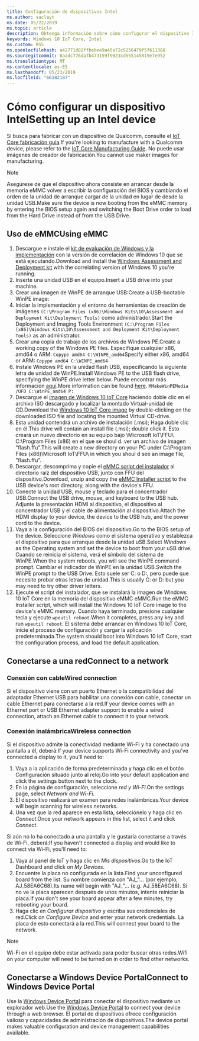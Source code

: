 ```yaml
---
title: Configuración de dispositivos Intel
ms.author: saclayt
ms.date: 05/22/2019
ms.topic: article
description: Obtenga información sobre cómo configurar el dispositivo Intel con Windows 10 IoT Core.
keywords: Windows 10 IoT Core, Intel
ms.custom: RS5
ms.openlocfilehash: a42771d82ffbebee9a45a72c5256479f5f611388
ms.sourcegitcommit: 8aadc776da7b473159f9023cd555145819e7e952
ms.translationtype: MT
ms.contentlocale: es-ES
ms.lasthandoff: 05/23/2019
ms.locfileid: "66182187"
---
```

# <a name="setting-up-an-intel-device"></a><span data-ttu-id="a89b2-104">Cómo configurar un dispositivo Intel</span><span class="sxs-lookup"><span data-stu-id="a89b2-104">Setting up an Intel device</span></span>

<span data-ttu-id="a89b2-105">Si busca para fabricar con un dispositivo de Qualcomm, consulte el [IoT Core fabricación guía](https://docs.microsoft.com/en-us/windows-hardware/manufacture/iot/iot-core-manufacturing-guide).</span><span class="sxs-lookup"><span data-stu-id="a89b2-105">If you're looking to manufacture with a Qualcomm device, please refer to the [IoT Core Manufacturing Guide](https://docs.microsoft.com/en-us/windows-hardware/manufacture/iot/iot-core-manufacturing-guide).</span></span> <span data-ttu-id="a89b2-106">No puede usar imágenes de creador de fabricación.</span><span class="sxs-lookup"><span data-stu-id="a89b2-106">You cannot use maker images for manufacturing.</span></span>

> [!NOTE]
> <span data-ttu-id="a89b2-107">Asegúrese de que el dispositivo ahora consiste en arrancar desde la memoria eMMC volver a escribir la configuración del BIOS y cambiando el orden de la unidad de arranque cargar de la unidad en lugar de desde la unidad USB.</span><span class="sxs-lookup"><span data-stu-id="a89b2-107">Make sure the device is now booting from the eMMC memory by entering the BIOS setup again and switching the Boot Drive order to load from the Hard Drive instead of from the USB Drive.</span></span>

## <a name="using-emmc"></a><span data-ttu-id="a89b2-108">Uso de eMMC</span><span class="sxs-lookup"><span data-stu-id="a89b2-108">Using eMMC</span></span>

1. <span data-ttu-id="a89b2-109">Descargue e instale el [kit de evaluación de Windows y la implementación](https://docs.microsoft.com/windows-hardware/get-started/adk-install) con la versión de correlación de Windows 10 que se está ejecutando.</span><span class="sxs-lookup"><span data-stu-id="a89b2-109">Download and install the [Windows Assessment and Deployment kit](https://docs.microsoft.com/windows-hardware/get-started/adk-install) with the correlating version of Windows 10 you're running.</span></span>
2. <span data-ttu-id="a89b2-110">Inserte una unidad USB en el equipo.</span><span class="sxs-lookup"><span data-stu-id="a89b2-110">Insert a USB drive into your machine.</span></span>
3. <span data-ttu-id="a89b2-111">Crear una imagen de WinPE de arranque USB:</span><span class="sxs-lookup"><span data-stu-id="a89b2-111">Create a USB-bootable WinPE image:</span></span>
4. <span data-ttu-id="a89b2-112">Iniciar la implementación y el entorno de herramientas de creación de imágenes `(C:\Program Files (x86)\Windows Kits\10\Assessment and Deployment Kit\Deployment Tools)` como administrador.</span><span class="sxs-lookup"><span data-stu-id="a89b2-112">Start the Deployment and Imaging Tools Environment `(C:\Program Files (x86)\Windows Kits\10\Assessment and Deployment Kit\Deployment Tools)` as an administrator.</span></span>
5. <span data-ttu-id="a89b2-113">Crear una copia de trabajo de los archivos de Windows PE.</span><span class="sxs-lookup"><span data-stu-id="a89b2-113">Create a working copy of the Windows PE files.</span></span> <span data-ttu-id="a89b2-114">Especifique cualquier x86, amd64 o ARM: `Copype amd64 C:\WINPE_amd64`</span><span class="sxs-lookup"><span data-stu-id="a89b2-114">Specify either x86, amd64 or ARM: `Copype amd64 C:\WINPE_amd64`</span></span>
6. <span data-ttu-id="a89b2-115">Instale Windows PE en la unidad flash USB, especificando la siguiente letra de unidad de WinPE.</span><span class="sxs-lookup"><span data-stu-id="a89b2-115">Install Windows PE to the USB flash drive, specifying the WinPE drive letter below.</span></span> <span data-ttu-id="a89b2-116">Puede encontrar más información [aquí](https://docs.microsoft.com/windows-hardware/manufacture/desktop/winpe-create-usb-bootable-drive).</span><span class="sxs-lookup"><span data-stu-id="a89b2-116">More information can be found [here](https://docs.microsoft.com/windows-hardware/manufacture/desktop/winpe-create-usb-bootable-drive).</span></span> `MMakeWinPEMedia /UFD C:\WinPE_amd64 P:`
7. <span data-ttu-id="a89b2-117">Descargue el [imagen de Windows 10 IoT Core](https://downloads.up-community.org/?post_type=wpdmpro&p=204&preview=true) haciendo doble clic en el archivo ISO descargado y localizar la montado Virtual-unidad de CD.</span><span class="sxs-lookup"><span data-stu-id="a89b2-117">Download the [Windows 10 IoT Core image](https://downloads.up-community.org/?post_type=wpdmpro&p=204&preview=true) by double-clicking on the downloaded ISO file and locating the mounted Virtual CD-drive.</span></span>
8. <span data-ttu-id="a89b2-118">Esta unidad contendrá un archivo de instalación (.msi); Haga doble clic en él.</span><span class="sxs-lookup"><span data-stu-id="a89b2-118">This drive will contain an install file (.msi); double click it.</span></span> <span data-ttu-id="a89b2-119">Esto creará un nuevo directorio en su equipo bajo \Microsoft IoT\FFU\ C:\Program Files (x86) en el que se shoul d. ver un archivo de imagen "flash.ffu".</span><span class="sxs-lookup"><span data-stu-id="a89b2-119">This will create a new directory on your PC under C:\Program Files (x86)\Microsoft IoT\FFU\ in which you shoul d see an image file, "flash.ffu".</span></span>
9. <span data-ttu-id="a89b2-120">Descargar, descomprima y copie el [eMMC script del instalador](https://github.com/ms-iot/content/blob/develop/Resources/eMMCInstaller.zip) al directorio raíz del dispositivo USB, junto con FFU del dispositivo.</span><span class="sxs-lookup"><span data-stu-id="a89b2-120">Download, unzip and copy the [eMMC Installer script](https://github.com/ms-iot/content/blob/develop/Resources/eMMCInstaller.zip) to the USB device's root directory, along with the device's FFU.</span></span>
10. <span data-ttu-id="a89b2-121">Conecte la unidad USB, mouse y teclado para el concentrador USB.</span><span class="sxs-lookup"><span data-stu-id="a89b2-121">Connect the USB drive, mouse, and keyboard to the USB hub.</span></span> <span data-ttu-id="a89b2-122">Adjunte la presentación HDMI al dispositivo, el dispositivo al concentrador USB y el cable de alimentación al dispositivo.</span><span class="sxs-lookup"><span data-stu-id="a89b2-122">Attach the HDMI display to your device, the device to the USB hub, and the power cord to the device.</span></span>
11. <span data-ttu-id="a89b2-123">Vaya a la configuración del BIOS del dispositivo.</span><span class="sxs-lookup"><span data-stu-id="a89b2-123">Go to the BIOS setup of the device.</span></span> <span data-ttu-id="a89b2-124">Seleccione *Windows* como el sistema operativo y establezca el dispositivo para que arranque desde la unidad uSB.</span><span class="sxs-lookup"><span data-stu-id="a89b2-124">Select *Windows* as the Operating system and set the device to boot from your uSB drive.</span></span> <span data-ttu-id="a89b2-125">Cuando se reinicia el sistema, verá el símbolo del sistema de WinPE.</span><span class="sxs-lookup"><span data-stu-id="a89b2-125">When the system reboots, you will see the WinPE command prompt.</span></span> <span data-ttu-id="a89b2-126">Cambiar el indicador de WinPE en la unidad USB.</span><span class="sxs-lookup"><span data-stu-id="a89b2-126">Switch the WinPE prompt to the USB Drive.</span></span> <span data-ttu-id="a89b2-127">Esto suele ser C: o D:, pero puede que necesite probar otras letras de unidad.</span><span class="sxs-lookup"><span data-stu-id="a89b2-127">This is usually C: or D: but you may need to try other driver letters.</span></span>
12. <span data-ttu-id="a89b2-128">Ejecute el script del instalador, que se instalará la imagen de Windows 10 IoT Core en la memoria del dispositivo eMMC eMMC.</span><span class="sxs-lookup"><span data-stu-id="a89b2-128">Run the eMMC Installer script, which will install the Windows 10 IoT Core image to the device's eMMC memory.</span></span> <span data-ttu-id="a89b2-129">Cuando haya terminado, presione cualquier tecla y ejecute `wpeutil reboot`.</span><span class="sxs-lookup"><span data-stu-id="a89b2-129">When it completes, press any key and run `wpeutil reboot`.</span></span> <span data-ttu-id="a89b2-130">El sistema debe arrancar en Windows 10 IoT Core, inicie el proceso de configuración y cargar la aplicación predeterminada.</span><span class="sxs-lookup"><span data-stu-id="a89b2-130">The system should boot into Windows 10 IoT Core, start the configuration process, and load the default application.</span></span>

## <a name="connect-to-a-network"></a><span data-ttu-id="a89b2-131">Conectarse a una red</span><span class="sxs-lookup"><span data-stu-id="a89b2-131">Connect to a network</span></span>

### <a name="wired-connection"></a><span data-ttu-id="a89b2-132">Conexión con cable</span><span class="sxs-lookup"><span data-stu-id="a89b2-132">Wired connection</span></span>
<span data-ttu-id="a89b2-133">Si el dispositivo viene con un puerto Ethernet o la compatibilidad del adaptador Ethernet USB para habilitar una conexión con cable, conectar un cable Ethernet para conectarse a la red.</span><span class="sxs-lookup"><span data-stu-id="a89b2-133">If your device comes with an Ethernet port or USB Ethernet adapter support to enable a wired connection, attach an Ethernet cable to connect it to your network.</span></span>

### <a name="wireless-connection"></a><span data-ttu-id="a89b2-134">Conexión inalámbrica</span><span class="sxs-lookup"><span data-stu-id="a89b2-134">Wireless connection</span></span>
<span data-ttu-id="a89b2-135">Si el dispositivo admite la conectividad mediante Wi-Fi y ha conectado una pantalla a él, deberá:</span><span class="sxs-lookup"><span data-stu-id="a89b2-135">If your device supports Wi-Fi connectivity and you've connected a display to it, you'll need to:</span></span>

1. <span data-ttu-id="a89b2-136">Vaya a la aplicación de forma predeterminada y haga clic en el botón Configuración situado junto al reloj.</span><span class="sxs-lookup"><span data-stu-id="a89b2-136">Go into your default application and click the settings button next to the clock.</span></span>
2. <span data-ttu-id="a89b2-137">En la página de configuración, seleccione _red y Wi-Fi_.</span><span class="sxs-lookup"><span data-stu-id="a89b2-137">On the settings page, select _Network and Wi-Fi_.</span></span>
3. <span data-ttu-id="a89b2-138">El dispositivo realizará un examen para redes inalámbricas.</span><span class="sxs-lookup"><span data-stu-id="a89b2-138">Your device will begin scanning for wireless networks.</span></span>
4. <span data-ttu-id="a89b2-139">Una vez que la red aparece en esta lista, selecciónelo y haga clic en _Connect_.</span><span class="sxs-lookup"><span data-stu-id="a89b2-139">Once your network appears in this list, select it and click _Connect_.</span></span>

<span data-ttu-id="a89b2-140">Si aún no lo ha conectado a una pantalla y le gustaría conectarse a través de Wi-Fi, deberá:</span><span class="sxs-lookup"><span data-stu-id="a89b2-140">If you haven't connected a display and would like to connect via Wi-Fi, you'll need to:</span></span>

1. <span data-ttu-id="a89b2-141">Vaya al panel de IoT y haga clic en _Mis dispositivos_.</span><span class="sxs-lookup"><span data-stu-id="a89b2-141">Go to the IoT Dashboard and click on _My Devices_.</span></span>
2. <span data-ttu-id="a89b2-142">Encuentre la placa no configurada en la lista.</span><span class="sxs-lookup"><span data-stu-id="a89b2-142">Find your unconfigured board from the list.</span></span> <span data-ttu-id="a89b2-143">Su nombre comienza con "AJ_"... (por ejemplo, AJ_58EA6C68).</span><span class="sxs-lookup"><span data-stu-id="a89b2-143">Its name will begin with "AJ_"... (e.g. AJ_58EA6C68).</span></span> <span data-ttu-id="a89b2-144">Si no ve la placa aparecen después de unos minutos, intente reiniciar la placa.</span><span class="sxs-lookup"><span data-stu-id="a89b2-144">If you don't see your board appear after a few minutes, try rebooting your board.</span></span>
3. <span data-ttu-id="a89b2-145">Haga clic en _Configurar dispositivo_ y escriba sus credenciales de red.</span><span class="sxs-lookup"><span data-stu-id="a89b2-145">Click on _Configure Device_ and enter your network credentials.</span></span> <span data-ttu-id="a89b2-146">La placa de esto conectará a la red.</span><span class="sxs-lookup"><span data-stu-id="a89b2-146">This will connect your board to the network.</span></span>

> [!NOTE]
> <span data-ttu-id="a89b2-147">Wi-Fi en el equipo debe estar activada para poder buscar otras redes.</span><span class="sxs-lookup"><span data-stu-id="a89b2-147">Wifi on your computer will need to be turned on in order to find other networks.</span></span>

## <a name="connect-to-windows-device-portal"></a><span data-ttu-id="a89b2-148">Conectarse a Windows Device Portal</span><span class="sxs-lookup"><span data-stu-id="a89b2-148">Connect to Windows Device Portal</span></span>

<span data-ttu-id="a89b2-149">Use la [Windows Device Portal](../manage-your-device/DevicePortal.md) para conectar el dispositivo mediante un explorador web.</span><span class="sxs-lookup"><span data-stu-id="a89b2-149">Use the [Windows Device Portal](../manage-your-device/DevicePortal.md) to connect your device through a web browser.</span></span> <span data-ttu-id="a89b2-150">El portal de dispositivos ofrece configuración valioso y capacidades de administración de dispositivos.</span><span class="sxs-lookup"><span data-stu-id="a89b2-150">The device portal makes valuable configuration and device management capabilities available.</span></span> 


